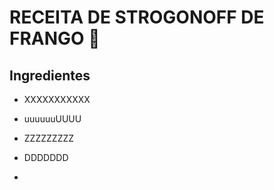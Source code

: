 # RECEITA DE STROGONOFF DE FRANGO :chicken:





## Ingredientes

- XXXXXXXXXXX

- uuuuuuUUUU
- ZZZZZZZZZ
- DDDDDDD
- 

